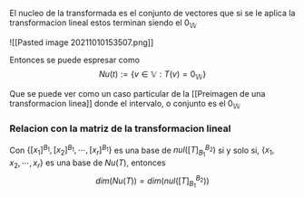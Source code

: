 El nucleo de la transformada es el conjunto de vectores que si se le aplica la transformacion lineal estos terminan siendo el $0_\mathbb{W}$

![[Pasted image 20211010153507.png]]

Entonces se puede espresar como 
$$Nu(t) := \{v \in \mathbb{V} : T(v) = 0_\mathbb{W} \}$$

Que se puede ver como un caso particular de la [[Preimagen de una transformacion linea]] donde el intervalo, o conjunto es el $0_\mathbb{W}$

### Relacion con la matriz de la transformacion lineal
Con $\{[x_1]^{B_1}, [x_2]^{B_1}, \cdots, [x_r]^{B_1} \}$ es una base de $nul([T]_{B_1}^{B_2})$ si y solo si, $\{x_1, x_2, \cdots, x_r \}$ es una base de $Nu(T)$, entonces  
$$dim(Nu(T)) = dim(nul([T]_{B_1}^{B_2}))$$